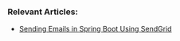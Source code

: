 ### Relevant Articles:
-  [Sending Emails in Spring Boot Using SendGrid](https://www.baeldung.com/java-email-sendgrid)
